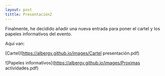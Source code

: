 ```yaml
---
layout: post
tittle: Presentación2
---
```


Finalmente, he decidido añadir una nueva entrada para poner el cartel y los papeles informativos del evento.

Aquí van:

[Cartel](https://albergv.github.io/images/Cartel presentación.pdf)

![Papeles informativos](https://albergv.github.io/images/Proximas actividades.pdf)
